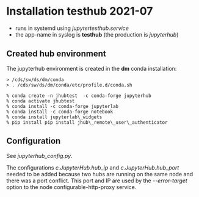 
# Installation testhub 2021-07

* runs in systemd using *jupytertesthub.service*
* the app-name in syslog is **testhub** (the production is *jupyterhub*)


## Created hub environment

The jupyterhub environment is created in the **dm** conda installation:

    > /cds/sw/ds/dm/conda
    > . /cds/sw/ds/dm/conda/etc/profile.d/conda.sh

```
% conda create -n jhubtest  -c conda-forge jupyterhub
% conda activate jhubtest
% conda install -c conda-forge jupyterlab 
% conda install -c conda-forge notebook
% conda install jupyterlab\_widgets
% pip install pip install jhub\_remote\_user\_authenticator
```

## Configuration 

See *jupyterhub_config.py*. 

The configurations *c.JupyterHub.hub_ip* and *c.JupyterHub.hub_port* needed to be added because two 
hubs are running on the same node and there was a port conflict. This port and IP are used by the 
*--error-target* option to the node configurable-http-proxy service.

